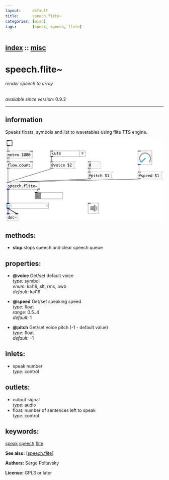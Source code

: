 ```yaml
---
layout:     default
title:      speech.flite~
categories: [misc]
tags:       [speak, speech, flite]
---
```

[index](index.html) :: [misc](category_misc.html)
---

# speech.flite~

###### render speech to array

*available since version:* 0.9.2

---


## information
Speaks floats, symbols and list to wavetables using flite TTS engine.


[![example](../examples/img/speech.flite~.jpg)](../examples/pd/speech.flite~.pd)





## methods:

* **stop**
stops speech and clear speech queue<br>




## properties:

* **@voice** 
Get/set default voice<br>
_type:_ symbol<br>
_enum:_ kal16, slt, rms, awb<br>
_default:_ kal16<br>

* **@speed** 
Get/set speaking speed<br>
_type:_ float<br>
_range:_ 0.5..4<br>
_default:_ 1<br>

* **@pitch** 
Get/set voice pitch (-1 - default value)<br>
_type:_ float<br>
_default:_ -1<br>



## inlets:

* speak number<br>
_type:_ control



## outlets:

* output signal<br>
_type:_ audio
* float: number of sentences left to speak<br>
_type:_ control



## keywords:

[speak](keywords/speak.html)
[speech](keywords/speech.html)
[flite](keywords/flite.html)



**See also:**
[\[speech.flite\]](speech.flite.html)




**Authors:** Serge Poltavsky




**License:** GPL3 or later





